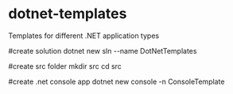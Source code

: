 # dotnet-templates
Templates for different .NET application types

#create solution
dotnet new sln --name DotNetTemplates

#create src folder
mkdir src
cd src

#create .net console app
dotnet new console -n ConsoleTemplate

